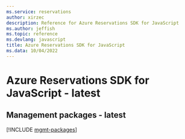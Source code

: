 ```yaml
---
ms.service: reservations
author: xirzec
description: Reference for Azure Reservations SDK for JavaScript
ms.author: jeffish
ms.topic: reference
ms.devlang: javascript
title: Azure Reservations SDK for JavaScript
ms.data: 10/04/2022
---
```

# Azure Reservations SDK for JavaScript - latest

## Management packages - latest
[!INCLUDE [mgmt-packages](reservations-mgmt-index.md)]
